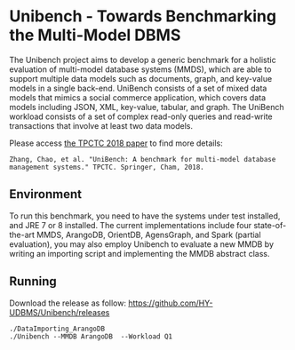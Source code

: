 # Unibench - Towards Benchmarking the Multi-Model DBMS
The Unibench project aims to develop a generic benchmark for a holistic evaluation of multi-model database systems (MMDS), which are able to support multiple data models such as documents, graph, and key-value models in a single back-end. UniBench consists of a set of mixed data models that mimics a social commerce application, which covers data models including JSON, XML, key-value, tabular, and graph. The UniBench workload consists of a set of complex read-only queries and read-write transactions that involve at least two data models.

Please access [the TPCTC 2018 paper](https://www.cs.helsinki.fi/u/jilu/documents/UniBench.pdf) to find more details:

```
Zhang, Chao, et al. "UniBench: A benchmark for multi-model database management systems." TPCTC. Springer, Cham, 2018.
```

## Environment

To run this benchmark, you need to have the systems under test installed, and JRE 7 or 8 installed. The current implementations include four state-of-the-art MMDS, ArangoDB, OrientDB, AgensGraph, and Spark (partial evaluation), you may also employ Unibench to evaluate a new MMDB by writing an importing script and implementing the MMDB abstract class. 

## Running

Download the release as follow:
https://github.com/HY-UDBMS/Unibench/releases

```
./DataImporting_ArangoDB
./Unibench --MMDB ArangoDB  --Workload Q1
```
